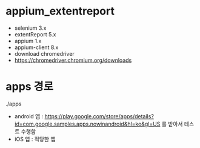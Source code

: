# appium_extentreport
- selenium 3.x
- extentReport 5.x
- appium 1.x
- appium-client 8.x
- download chromedriver
- https://chromedriver.chromium.org/downloads

# apps 경로
./apps
  - android 앱 : https://play.google.com/store/apps/details?id=com.google.samples.apps.nowinandroid&hl=ko&gl=US 를 받아서 테스트 수행함
  - iOS 앱 : 적당한 앱 
